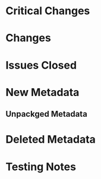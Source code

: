 # Critical Changes

# Changes

# Issues Closed

# New Metadata

## Unpackged Metadata

# Deleted Metadata

# Testing Notes
